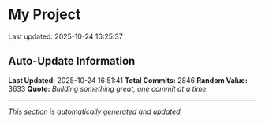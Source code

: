 # My Project


Last updated: 2025-10-24 16:25:37





































































































































































































































































































































































































































































































































































































































































































































































































































































































































































































































































































































































































































































































































































































































































































































































































































































































































































































































































































































































































































































































































































































































































































































































































































































































































































































































































































































































































































































































































































































































































































































































































































































































































































## Auto-Update Information

**Last Updated:** 2025-10-24 16:51:41
**Total Commits:** 2846
**Random Value:** 3633
**Quote:** _Building something great, one commit at a time._

---
_This section is automatically generated and updated._